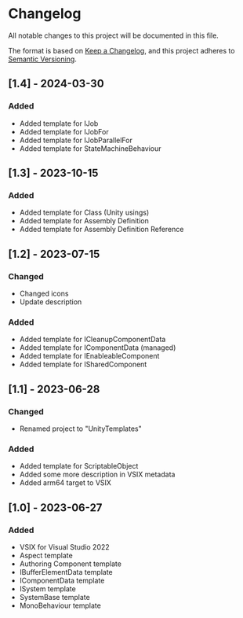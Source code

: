 # Changelog

All notable changes to this project will be documented in this file.

The format is based on [Keep a Changelog](https://keepachangelog.com/en/1.0.0/),
and this project adheres to [Semantic Versioning](https://semver.org/spec/v2.0.0.html).

## [1.4] - 2024-03-30

### Added

- Added template for IJob
- Added template for IJobFor
- Added template for IJobParallelFor
- Added template for StateMachineBehaviour

## [1.3] - 2023-10-15

### Added

- Added template for Class (Unity usings)
- Added template for Assembly Definition
- Added template for Assembly Definition Reference

## [1.2] - 2023-07-15

### Changed

- Changed icons
- Update description

### Added

- Added template for ICleanupComponentData
- Added template for IComponentData (managed)
- Added template for IEnableableComponent
- Added template for ISharedComponent


## [1.1] - 2023-06-28

### Changed

- Renamed project to "UnityTemplates"

### Added

- Added template for ScriptableObject
- Added some more description in VSIX metadata
- Added arm64 target to VSIX

## [1.0] - 2023-06-27

### Added

- VSIX for Visual Studio 2022
- Aspect template
- Authoring Component template
- IBufferElementData template
- IComponentData template
- ISystem template
- SystemBase template
- MonoBehaviour template

